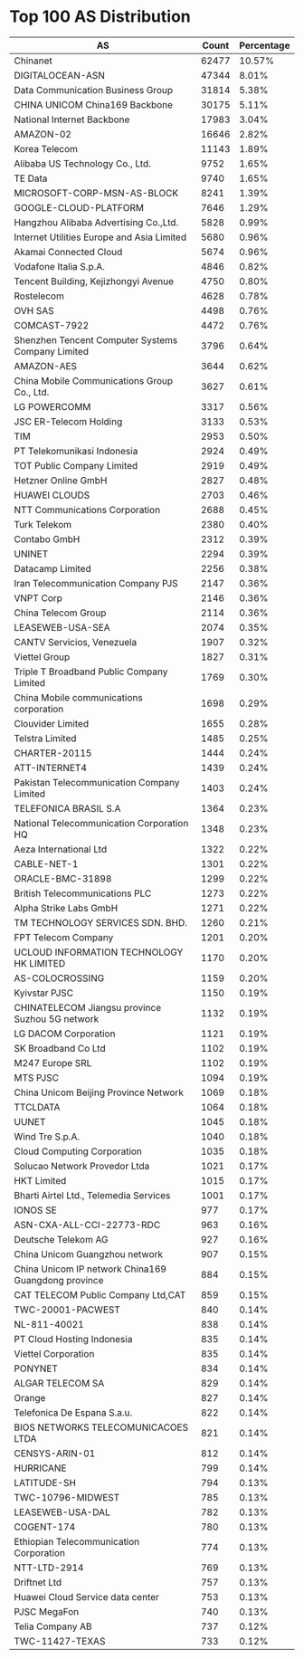 # Top 100 AS Distribution
| AS | Count | Percentage |
|----|----|----|
| Chinanet | 62477 | 10.57% |
| DIGITALOCEAN-ASN | 47344 | 8.01% |
| Data Communication Business Group | 31814 | 5.38% |
| CHINA UNICOM China169 Backbone | 30175 | 5.11% |
| National Internet Backbone | 17983 | 3.04% |
| AMAZON-02 | 16646 | 2.82% |
| Korea Telecom | 11143 | 1.89% |
| Alibaba US Technology Co., Ltd. | 9752 | 1.65% |
| TE Data | 9740 | 1.65% |
| MICROSOFT-CORP-MSN-AS-BLOCK | 8241 | 1.39% |
| GOOGLE-CLOUD-PLATFORM | 7646 | 1.29% |
| Hangzhou Alibaba Advertising Co.,Ltd. | 5828 | 0.99% |
| Internet Utilities Europe and Asia Limited | 5680 | 0.96% |
| Akamai Connected Cloud | 5674 | 0.96% |
| Vodafone Italia S.p.A. | 4846 | 0.82% |
| Tencent Building, Kejizhongyi Avenue | 4750 | 0.80% |
| Rostelecom | 4628 | 0.78% |
| OVH SAS | 4498 | 0.76% |
| COMCAST-7922 | 4472 | 0.76% |
| Shenzhen Tencent Computer Systems Company Limited | 3796 | 0.64% |
| AMAZON-AES | 3644 | 0.62% |
| China Mobile Communications Group Co., Ltd. | 3627 | 0.61% |
| LG POWERCOMM | 3317 | 0.56% |
| JSC ER-Telecom Holding | 3133 | 0.53% |
| TIM | 2953 | 0.50% |
| PT Telekomunikasi Indonesia | 2924 | 0.49% |
| TOT Public Company Limited | 2919 | 0.49% |
| Hetzner Online GmbH | 2827 | 0.48% |
| HUAWEI CLOUDS | 2703 | 0.46% |
| NTT Communications Corporation | 2688 | 0.45% |
| Turk Telekom | 2380 | 0.40% |
| Contabo GmbH | 2312 | 0.39% |
| UNINET | 2294 | 0.39% |
| Datacamp Limited | 2256 | 0.38% |
| Iran Telecommunication Company PJS | 2147 | 0.36% |
| VNPT Corp | 2146 | 0.36% |
| China Telecom Group | 2114 | 0.36% |
| LEASEWEB-USA-SEA | 2074 | 0.35% |
| CANTV Servicios, Venezuela | 1907 | 0.32% |
| Viettel Group | 1827 | 0.31% |
| Triple T Broadband Public Company Limited | 1769 | 0.30% |
| China Mobile communications corporation | 1698 | 0.29% |
| Clouvider Limited | 1655 | 0.28% |
| Telstra Limited | 1485 | 0.25% |
| CHARTER-20115 | 1444 | 0.24% |
| ATT-INTERNET4 | 1439 | 0.24% |
| Pakistan Telecommunication Company Limited | 1403 | 0.24% |
| TELEFONICA BRASIL S.A | 1364 | 0.23% |
| National Telecommunication Corporation HQ | 1348 | 0.23% |
| Aeza International Ltd | 1322 | 0.22% |
| CABLE-NET-1 | 1301 | 0.22% |
| ORACLE-BMC-31898 | 1299 | 0.22% |
| British Telecommunications PLC | 1273 | 0.22% |
| Alpha Strike Labs GmbH | 1271 | 0.22% |
| TM TECHNOLOGY SERVICES SDN. BHD. | 1260 | 0.21% |
| FPT Telecom Company | 1201 | 0.20% |
| UCLOUD INFORMATION TECHNOLOGY HK LIMITED | 1170 | 0.20% |
| AS-COLOCROSSING | 1159 | 0.20% |
| Kyivstar PJSC | 1150 | 0.19% |
| CHINATELECOM Jiangsu province Suzhou 5G network | 1132 | 0.19% |
| LG DACOM Corporation | 1121 | 0.19% |
| SK Broadband Co Ltd | 1102 | 0.19% |
| M247 Europe SRL | 1102 | 0.19% |
| MTS PJSC | 1094 | 0.19% |
| China Unicom Beijing Province Network | 1069 | 0.18% |
| TTCLDATA | 1064 | 0.18% |
| UUNET | 1045 | 0.18% |
| Wind Tre S.p.A. | 1040 | 0.18% |
| Cloud Computing Corporation | 1035 | 0.18% |
| Solucao Network Provedor Ltda | 1021 | 0.17% |
| HKT Limited | 1015 | 0.17% |
| Bharti Airtel Ltd., Telemedia Services | 1001 | 0.17% |
| IONOS SE | 977 | 0.17% |
| ASN-CXA-ALL-CCI-22773-RDC | 963 | 0.16% |
| Deutsche Telekom AG | 927 | 0.16% |
| China Unicom Guangzhou network | 907 | 0.15% |
| China Unicom IP network China169 Guangdong province | 884 | 0.15% |
| CAT TELECOM Public Company Ltd,CAT | 859 | 0.15% |
| TWC-20001-PACWEST | 840 | 0.14% |
| NL-811-40021 | 838 | 0.14% |
| PT Cloud Hosting Indonesia | 835 | 0.14% |
| Viettel Corporation | 835 | 0.14% |
| PONYNET | 834 | 0.14% |
| ALGAR TELECOM SA | 829 | 0.14% |
| Orange | 827 | 0.14% |
| Telefonica De Espana S.a.u. | 822 | 0.14% |
| BIOS NETWORKS TELECOMUNICACOES LTDA | 821 | 0.14% |
| CENSYS-ARIN-01 | 812 | 0.14% |
| HURRICANE | 799 | 0.14% |
| LATITUDE-SH | 794 | 0.13% |
| TWC-10796-MIDWEST | 785 | 0.13% |
| LEASEWEB-USA-DAL | 782 | 0.13% |
| COGENT-174 | 780 | 0.13% |
| Ethiopian Telecommunication Corporation | 774 | 0.13% |
| NTT-LTD-2914 | 769 | 0.13% |
| Driftnet Ltd | 757 | 0.13% |
| Huawei Cloud Service data center | 753 | 0.13% |
| PJSC MegaFon | 740 | 0.13% |
| Telia Company AB | 737 | 0.12% |
| TWC-11427-TEXAS | 733 | 0.12% |
